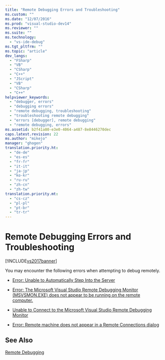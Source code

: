 ```yaml
---
title: "Remote Debugging Errors and Troubleshooting"
ms.custom: ""
ms.date: "12/07/2016"
ms.prod: "visual-studio-dev14"
ms.reviewer: ""
ms.suite: ""
ms.technology: 
  - "vs-ide-debug"
ms.tgt_pltfrm: ""
ms.topic: "article"
dev_langs: 
  - "FSharp"
  - "VB"
  - "CSharp"
  - "C++"
  - "JScript"
  - "VB"
  - "CSharp"
  - "C++"
helpviewer_keywords: 
  - "debugger, errors"
  - "debugging errors"
  - "remote debugging, troubleshooting"
  - "troubleshooting remote debugging"
  - "errors [debugger], remote debugging"
  - "remote debugging, errors"
ms.assetid: b2f41a80-e3e0-4064-a487-8e8446270dec
caps.latest.revision: 22
ms.author: "mikejo"
manager: "ghogen"
translation.priority.ht: 
  - "de-de"
  - "es-es"
  - "fr-fr"
  - "it-it"
  - "ja-jp"
  - "ko-kr"
  - "ru-ru"
  - "zh-cn"
  - "zh-tw"
translation.priority.mt: 
  - "cs-cz"
  - "pl-pl"
  - "pt-br"
  - "tr-tr"
---
```

# Remote Debugging Errors and Troubleshooting
[!INCLUDE[vs2017banner](../code-quality/includes/vs2017banner.md)]

You may encounter the following errors when attempting to debug remotely.  
  
-   [Error: Unable to Automatically Step Into the Server](../debugger/error--unable-to-automatically-step-into-the-server.md)  
  
-   [Error: The Microsoft Visual Studio Remote Debugging Monitor (MSVSMON.EXE) does not appear to be running on the remote computer.](../debugger/86db9931-50e3-4095-b161-802ed8ef39c9.md)  
  
-   [Unable to Connect to the Microsoft Visual Studio Remote Debugging Monitor](../debugger/unable-to-connect-to-the-microsoft-visual-studio-remote-debugging-monitor.md)  
  
-   [Error: Remote machine does not appear in a Remote Connections dialog](../debugger/error--remote-machine-does-not-appear-in-a-remote-connections-dialog.md)  
  
## See Also  
 [Remote Debugging](../debugger/remote-debugging.md)